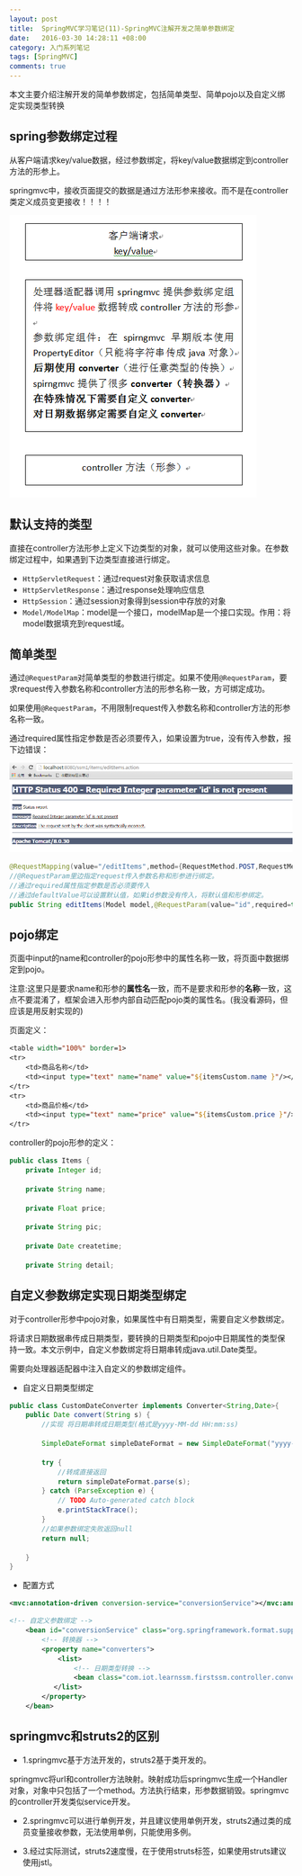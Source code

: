 ```yaml
---
layout: post
title:  SpringMVC学习笔记(11)-SpringMVC注解开发之简单参数绑定
date:   2016-03-30 14:28:11 +08:00
category: 入门系列笔记
tags: [SpringMVC]
comments: true
---
```


本文主要介绍注解开发的简单参数绑定，包括简单类型、简单pojo以及自定义绑定实现类型转换

<!-- more -->

## spring参数绑定过程

从客户端请求key/value数据，经过参数绑定，将key/value数据绑定到controller方法的形参上。

springmvc中，接收页面提交的数据是通过方法形参来接收。而不是在controller类定义成员变更接收！！！！

![参数绑定过程](/img/blog/springmvc_%E5%8F%82%E6%95%B0%E7%BB%91%E5%AE%9A%E8%BF%87%E7%A8%8B.png)


## 默认支持的类型

直接在controller方法形参上定义下边类型的对象，就可以使用这些对象。在参数绑定过程中，如果遇到下边类型直接进行绑定。

- `HttpServletRequest`：通过request对象获取请求信息
- `HttpServletResponse`：通过response处理响应信息
- `HttpSession`：通过session对象得到session中存放的对象
- `Model/ModelMap`：model是一个接口，modelMap是一个接口实现。作用：将model数据填充到request域。


## 简单类型

通过`@RequestParam`对简单类型的参数进行绑定。如果不使用`@RequestParam`，要求request传入参数名称和controller方法的形参名称一致，方可绑定成功。

如果使用`@RequestParam`，不用限制request传入参数名称和controller方法的形参名称一致。

通过required属性指定参数是否必须要传入，如果设置为true，没有传入参数，报下边错误：

![指定传入参数未传入报错](/img/blog/springmvc_%E6%8C%87%E5%AE%9A%E4%BC%A0%E5%85%A5%E5%8F%82%E6%95%B0%E6%9C%AA%E4%BC%A0%E5%85%A5%E6%8A%A5%E9%94%99.png)


```java
@RequestMapping(value="/editItems",method={RequestMethod.POST,RequestMethod.GET})
//@RequestParam里边指定request传入参数名称和形参进行绑定。
//通过required属性指定参数是否必须要传入
//通过defaultValue可以设置默认值，如果id参数没有传入，将默认值和形参绑定。
public String editItems(Model model,@RequestParam(value="id",required=true) Integer items_id)throws Exception {

```


## pojo绑定

页面中input的name和controller的pojo形参中的属性名称一致，将页面中数据绑定到pojo。

注意:这里只是要求name和形参的**属性名**一致，而不是要求和形参的**名称**一致，这点不要混淆了，框架会进入形参内部自动匹配pojo类的属性名。(我没看源码，但应该是用反射实现的)



页面定义：

```jsp
<table width="100%" border=1>
<tr>
	<td>商品名称</td>
	<td><input type="text" name="name" value="${itemsCustom.name }"/></td>
</tr>
<tr>
	<td>商品价格</td>
	<td><input type="text" name="price" value="${itemsCustom.price }"/></td>
</tr>
```

controller的pojo形参的定义：

```java
public class Items {
    private Integer id;

    private String name;

    private Float price;

    private String pic;

    private Date createtime;

    private String detail;
```


## 自定义参数绑定实现日期类型绑定

对于controller形参中pojo对象，如果属性中有日期类型，需要自定义参数绑定。

将请求日期数据串传成日期类型，要转换的日期类型和pojo中日期属性的类型保持一致。本文示例中，自定义参数绑定将日期串转成java.util.Date类型。

需要向处理器适配器中注入自定义的参数绑定组件。


- 自定义日期类型绑定

```java
public class CustomDateConverter implements Converter<String,Date>{
    public Date convert(String s) {
        //实现 将日期串转成日期类型(格式是yyyy-MM-dd HH:mm:ss)

        SimpleDateFormat simpleDateFormat = new SimpleDateFormat("yyyy-MM-dd HH:mm:ss");

        try {
            //转成直接返回
            return simpleDateFormat.parse(s);
        } catch (ParseException e) {
            // TODO Auto-generated catch block
            e.printStackTrace();
        }
        //如果参数绑定失败返回null
        return null;

    }
}
```


- 配置方式

```xml
<mvc:annotation-driven conversion-service="conversionService"></mvc:annotation-driven>
```

```xml
<!-- 自定义参数绑定 -->
    <bean id="conversionService" class="org.springframework.format.support.FormattingConversionServiceFactoryBean">
        <!-- 转换器 -->
        <property name="converters">
            <list>
                <!-- 日期类型转换 -->
                <bean class="com.iot.learnssm.firstssm.controller.converter.CustomDateConverter"/>
           </list>
        </property>
    </bean>
```


## springmvc和struts2的区别

- 1.springmvc基于方法开发的，struts2基于类开发的。

springmvc将url和controller方法映射。映射成功后springmvc生成一个Handler对象，对象中只包括了一个method。方法执行结束，形参数据销毁。springmvc的controller开发类似service开发。

- 2.springmvc可以进行单例开发，并且建议使用单例开发，struts2通过类的成员变量接收参数，无法使用单例，只能使用多例。

- 3.经过实际测试，struts2速度慢，在于使用struts标签，如果使用struts建议使用jstl。
